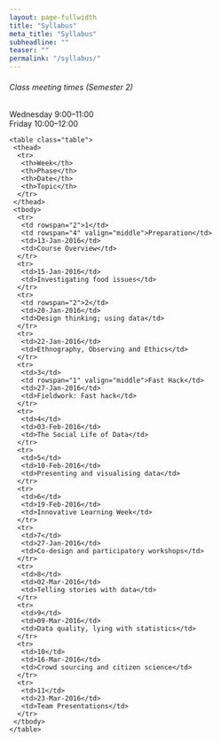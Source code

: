 ```yaml
---
layout: page-fullwidth
title: "Syllabus"
meta_title: "Syllabus"
subheadline: ""
teaser: ""
permalink: "/syllabus/"
---
```

<div>
    <div class="callout secondary">
    <h6>Class meeting times (Semester 2)</h6>
    <p>Wednesday 9:00&ndash;11:00<br/>
    Friday 10:00&ndash;12:00
    </p>
  </div>
  

    <table class="table">
     <thead>
      <tr>
       <th>Week</th>
       <th>Phase</th>
       <th>Date</th>
       <th>Topic</th>
      </tr>
     </thead>
     <tbody>
      <tr>
       <td rowspan="2">1</td>
       <td rowspan="4" valign="middle">Preparation</td>
       <td>13-Jan-2016</td>
       <td>Course Overview</td>
      </tr>
      <tr>
       <td>15-Jan-2016</td>
       <td>Investigating food issues</td>
      </tr>
      <tr>
       <td rowspan="2">2</td>      
       <td>20-Jan-2016</td>
       <td>Design thinking; using data</td>
      </tr>
      <tr>   
       <td>22-Jan-2016</td>
       <td>Ethnography, Observing and Ethics</td>
      </tr>
      <tr>
       <td>3</td>
       <td rowspan="1" valign="middle">Fast Hack</td>
       <td>27-Jan-2016</td>
       <td>Fieldwork: Fast hack</td>
      </tr>
      <tr>
       <td>4</td>
       <td>03-Feb-2016</td>
       <td>The Social Life of Data</td>
      </tr>
      <tr>
       <td>5</td>
       <td>10-Feb-2016</td>
       <td>Presenting and visualising data</td>
      </tr>
      <tr>
       <td>6</td>
       <td>19-Feb-2016</td>
       <td>Innovative Learning Week</td>
      </tr>
      <tr>
       <td>7</td>
       <td>27-Jan-2016</td>
       <td>Co-design and participatory workshops</td>
      </tr>
      <tr>
       <td>8</td>
       <td>02-Mar-2016</td>
       <td>Telling stories with data</td>
      </tr>
      <tr>
       <td>9</td>
       <td>09-Mar-2016</td>
       <td>Data quality, lying with statistics</td>
      </tr>
      <tr>
       <td>10</td>
       <td>16-Mar-2016</td>
       <td>Crowd sourcing and citizen science</td>
      </tr>
      <tr>
       <td>11</td>
       <td>23-Mar-2016</td>
       <td>Team Presentations</td>
      </tr>
     </tbody>
    </table>
 </div>

 

